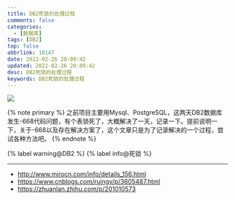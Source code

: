 ```yaml
---
title: DB2死锁的处理过程
comments: false
categories:
  - [数据库]
tags: [DB2]
top: false
abbrlink: 18147
date: 2022-02-26 20:09:42
updated: 2022-02-26 20:09:42
desc: DB2死锁的处理过程
keywords: DB2死锁的处理过程
---
```


![](/images/article_db2.jpg)

{% note primary %}
之前项目主要用Mysql、PostgreSQL，这两天DB2数据库发生-668代码问题，有个表锁死了，大概解决了一天，记录一下。提前说明一下，关于-668以及存在解决方案了，这个文章只是为了记录解决的一个过程，尝试各种方法吧。
{% endnote %}

{% label warning@DB2 %} {% label info@死锁 %}

<!--more-->
<hr />

- http://www.mirocn.com/info/details_156.html
- https://www.cnblogs.com/ruingy/p/3605487.html
- https://zhuanlan.zhihu.com/p/201010573
